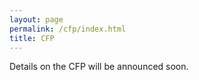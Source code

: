 ```yaml
---
layout: page
permalink: /cfp/index.html
title: CFP
---
```


Details on the CFP will be announced soon.

